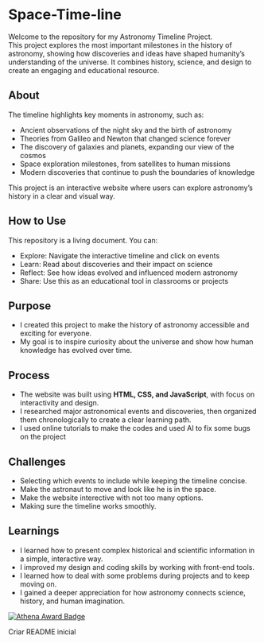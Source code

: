 # Space-Time-line

Welcome to the repository for my Astronomy Timeline Project.  
This project explores the most important milestones in the history of astronomy, showing how discoveries and ideas have shaped humanity’s understanding of the universe. It combines history, science, and design to create an engaging and educational resource.

## About
The timeline highlights key moments in astronomy, such as:
- Ancient observations of the night sky and the birth of astronomy  
- Theories from Galileo and Newton that changed science forever  
- The discovery of galaxies and planets, expanding our view of the cosmos  
- Space exploration milestones, from satellites to human missions  
- Modern discoveries that continue to push the boundaries of knowledge  

This project is an interactive website where users can explore astronomy’s history in a clear and visual way.

## How to Use
This repository is a living document. You can:
- Explore: Navigate the interactive timeline and click on events  
- Learn: Read about discoveries and their impact on science  
- Reflect: See how ideas evolved and influenced modern astronomy  
- Share: Use this as an educational tool in classrooms or projects  

## Purpose
- I created this project to make the history of astronomy accessible and exciting for everyone.  
- My goal is to inspire curiosity about the universe and show how human knowledge has evolved over time.  

## Process
- The website was built using **HTML, CSS, and JavaScript**, with focus on interactivity and design.  
- I researched major astronomical events and discoveries, then organized them chronologically to create a clear learning path.
- I used online tutorials to make the codes and used AI to fix some bugs on the project

## Challenges
- Selecting which events to include while keeping the timeline concise.  
- Make the astronaut to move and look like he is in the space.
- Make the website interective with not too many options.
- Making sure the timeline works smoothly.  

## Learnings
- I learned how to present complex historical and scientific information in a simple, interactive way.  
- I improved my design and coding skills by working with front-end tools.
- I learned how to deal with some problems during projects and to keep moving on.
- I gained a deeper appreciation for how astronomy connects science, history, and human imagination.  

[![Athena Award Badge](https://img.shields.io/endpoint?url=https%3A%2F%2Faward.athena.hackclub.com%2Fapi%2Fbadge)](https://award.athena.hackclub.com?utm_source=readme)

Criar README inicial
